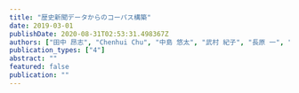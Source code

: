 ```yaml
---
title: "歴史新聞データからのコーパス構築"
date: 2019-03-01
publishDate: 2020-08-31T02:53:31.498367Z
authors: ["田中 昂志", "Chenhui Chu", "中島 悠太", "武村 紀子", "長原 一", "藤川 隆男"]
publication_types: ["4"]
abstract: ""
featured: false
publication: ""
---
```


